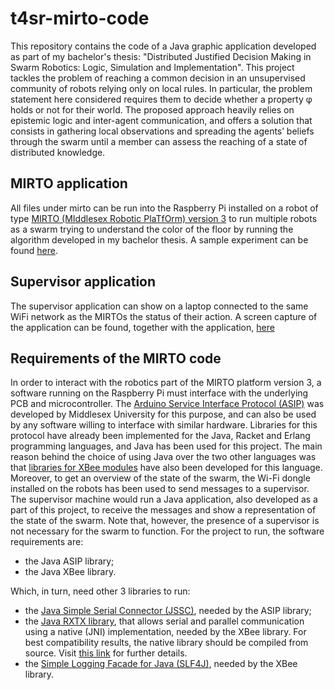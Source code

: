 # t4sr-mirto-code

This repository contains the code of a Java graphic application developed as part of my bachelor's thesis: "Distributed Justified Decision Making in Swarm Robotics: Logic, Simulation and Implementation". This project tackles the problem of reaching a common decision in an unsupervised community of robots relying only on local rules. In particular, the problem statement here considered requires them to decide whether a property φ holds or not for their world. The proposed approach heavily relies on epistemic logic and inter-agent communication, and offers a solution that consists in gathering local observations and spreading the agents’ beliefs through the swarm until a member can assess the reaching of a state of distributed knowledge.

## MIRTO application

All files under mirto can be run into the Raspberry Pi installed on a robot of type [MIRTO (MIddlesex Robotic PlaTfOrm) version 3](http://www.rmnd.net/the-middlesex-robotic-platform-mirto-version-3/) to run multiple robots as a swarm trying to understand the color of the floor by running the algorithm developed in my bachelor thesis. A sample experiment can be found [here](https://youtu.be/dtD2PuteBD0).

## Supervisor application

The supervisor application can show on a laptop connected to the same WiFi network as the MIRTOs the status of their action. A screen capture of the application can be found, together with the application, [here](https://youtu.be/dtD2PuteBD0)

## Requirements of the MIRTO code

In order to interact with the robotics part of the MIRTO platform version 3, a software running on the Raspberry Pi must interface with the underlying PCB and microcontroller. The [Arduino Service Interface Protocol (ASIP)](https://github.com/fraimondi/java-asip) was developed by Middlesex University for this purpose, and can also be used by any software willing to interface with similar hardware. Libraries for this protocol have already been implemented for the Java, Racket and Erlang programming languages, and Java has been used for this project. The main reason behind the choice of using Java over the two other languages was that [libraries for XBee modules](https://github.com/digidotcom/XBeeJavaLibrary) have also been developed for this language. Moreover, to get an overview of the state of the swarm, the Wi-Fi dongle installed on the robots has been used to send messages to a supervisor. The supervisor machine would run a Java application, also developed as a part of this project, to receive the messages and show a representation of the state of the swarm. Note that, however, the presence of a supervisor is not necessary for the swarm to function. 
For the project to run, the software requirements are:

* the Java ASIP library;
* the Java XBee library.

Which, in turn, need other 3 libraries to run:

* the [Java Simple Serial Connector (JSSC)](https://github.com/scream3r/java-simple-serial-connector), needed by the ASIP library;
* the [Java RXTX library](http://fizzed.com/oss/rxtx-for-java), that allows serial and parallel communication using a native (JNI) implementation, needed by the XBee library. For best compatibility results, the native library should be compiled from source. Visit [this link](http://rxtx.qbang.org/wiki/index.php/Installation_on_Linux) for further details.
* the [Simple Logging Facade for Java (SLF4J)](https://www.slf4j.org/), needed by the XBee library.


